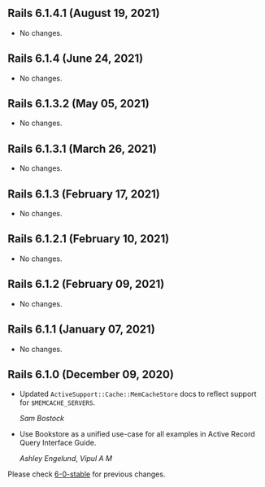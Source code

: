 ## Rails 6.1.4.1 (August 19, 2021) ##

*   No changes.


## Rails 6.1.4 (June 24, 2021) ##

*   No changes.


## Rails 6.1.3.2 (May 05, 2021) ##

*   No changes.


## Rails 6.1.3.1 (March 26, 2021) ##

*   No changes.


## Rails 6.1.3 (February 17, 2021) ##

*   No changes.


## Rails 6.1.2.1 (February 10, 2021) ##

*   No changes.


## Rails 6.1.2 (February 09, 2021) ##

*   No changes.


## Rails 6.1.1 (January 07, 2021) ##

*   No changes.


## Rails 6.1.0 (December 09, 2020) ##

*   Updated `ActiveSupport::Cache::MemCacheStore` docs to reflect support for `$MEMCACHE_SERVERS`.

    *Sam Bostock*

*   Use Bookstore as a unified use-case for all examples in Active Record Query Interface Guide.

    *Ashley Engelund*, *Vipul A M*


Please check [6-0-stable](https://github.com/rails/rails/blob/6-0-stable/guides/CHANGELOG.md) for previous changes.

